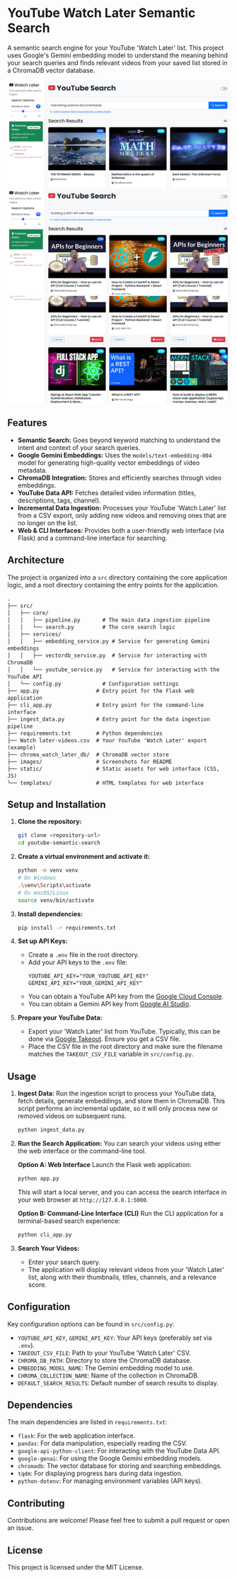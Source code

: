 # YouTube Watch Later Semantic Search

A semantic search engine for your YouTube 'Watch Later' list. This project uses Google's Gemini embedding model to understand the meaning behind your search queries and finds relevant videos from your saved list stored in a ChromaDB vector database.

![Search Interface](images/image.png?)
![Search Results](images/image-1.png?)
![Video Details](images/image-2.png?)

## Features

-   **Semantic Search:** Goes beyond keyword matching to understand the intent and context of your search queries.
-   **Google Gemini Embeddings:** Uses the `models/text-embedding-004` model for generating high-quality vector embeddings of video metadata.
-   **ChromaDB Integration:** Stores and efficiently searches through video embeddings.
-   **YouTube Data API:** Fetches detailed video information (titles, descriptions, tags, channel).
-   **Incremental Data Ingestion:** Processes your YouTube 'Watch Later' list from a CSV export, only adding new videos and removing ones that are no longer on the list.
-   **Web & CLI Interfaces:** Provides both a user-friendly web interface (via Flask) and a command-line interface for searching.

## Architecture

The project is organized into a `src` directory containing the core application logic, and a root directory containing the entry points for the application.

```
.
├── src/
│   ├── core/
│   │   ├── pipeline.py       # The main data ingestion pipeline
│   │   └── search.py         # The core search logic
│   ├── services/
│   │   ├── embedding_service.py # Service for generating Gemini embeddings
│   │   ├── vectordb_service.py  # Service for interacting with ChromaDB
│   │   └── youtube_service.py   # Service for interacting with the YouTube API
│   └── config.py             # Configuration settings
├── app.py                  # Entry point for the Flask web application
├── cli_app.py              # Entry point for the command-line interface
├── ingest_data.py          # Entry point for the data ingestion pipeline
├── requirements.txt        # Python dependencies
├── Watch later-videos.csv  # Your YouTube 'Watch Later' export (example)
├── chroma_watch_later_db/  # ChromaDB vector store
├── images/                 # Screenshots for README
├── static/                 # Static assets for web interface (CSS, JS)
└── templates/              # HTML templates for web interface
```

## Setup and Installation

1.  **Clone the repository:**

    ```bash
    git clone <repository-url>
    cd youtube-semantic-search
    ```

2.  **Create a virtual environment and activate it:**

    ```bash
    python -m venv venv
    # On Windows
    .\venv\Scripts\activate
    # On macOS/Linux
    source venv/bin/activate
    ```

3.  **Install dependencies:**

    ```bash
    pip install -r requirements.txt
    ```

4.  **Set up API Keys:**

    -   Create a `.env` file in the root directory.
    -   Add your API keys to the `.env` file:
        ```env
        YOUTUBE_API_KEY="YOUR_YOUTUBE_API_KEY"
        GEMINI_API_KEY="YOUR_GEMINI_API_KEY"
        ```
    -   You can obtain a YouTube API key from the [Google Cloud Console](https://console.cloud.google.com/).
    -   You can obtain a Gemini API key from [Google AI Studio](https://aistudio.google.com/app/apikey).

5.  **Prepare your YouTube Data:**
    -   Export your 'Watch Later' list from YouTube. Typically, this can be done via [Google Takeout](https://takeout.google.com/). Ensure you get a CSV file.
    -   Place the CSV file in the root directory and make sure the filename matches the `TAKEOUT_CSV_FILE` variable in `src/config.py`.

## Usage

1.  **Ingest Data:**
    Run the ingestion script to process your YouTube data, fetch details, generate embeddings, and store them in ChromaDB. This script performs an incremental update, so it will only process new or removed videos on subsequent runs.

    ```bash
    python ingest_data.py
    ```

2.  **Run the Search Application:**
    You can search your videos using either the web interface or the command-line tool.

    **Option A: Web Interface**
    Launch the Flask web application:

    ```bash
    python app.py
    ```
    This will start a local server, and you can access the search interface in your web browser at `http://127.0.0.1:5000`.

    **Option B: Command-Line Interface (CLI)**
    Run the CLI application for a terminal-based search experience:
    ```bash
    python cli_app.py
    ```

3.  **Search Your Videos:**
    -   Enter your search query.
    -   The application will display relevant videos from your 'Watch Later' list, along with their thumbnails, titles, channels, and a relevance score.

## Configuration

Key configuration options can be found in `src/config.py`:

-   `YOUTUBE_API_KEY`, `GEMINI_API_KEY`: Your API keys (preferably set via `.env`).
-   `TAKEOUT_CSV_FILE`: Path to your YouTube 'Watch Later' CSV.
-   `CHROMA_DB_PATH`: Directory to store the ChromaDB database.
-   `EMBEDDING_MODEL_NAME`: The Gemini embedding model to use.
-   `CHROMA_COLLECTION_NAME`: Name of the collection in ChromaDB.
-   `DEFAULT_SEARCH_RESULTS`: Default number of search results to display.

## Dependencies

The main dependencies are listed in `requirements.txt`:

-   `flask`: For the web application interface.
-   `pandas`: For data manipulation, especially reading the CSV.
-   `google-api-python-client`: For interacting with the YouTube Data API.
-   `google-genai`: For using the Google Gemini embedding models.
-   `chromadb`: The vector database for storing and searching embeddings.
-   `tqdm`: For displaying progress bars during data ingestion.
-   `python-dotenv`: For managing environment variables (API keys).

## Contributing

Contributions are welcome! Please feel free to submit a pull request or open an issue.

## License

This project is licensed under the MIT License.
